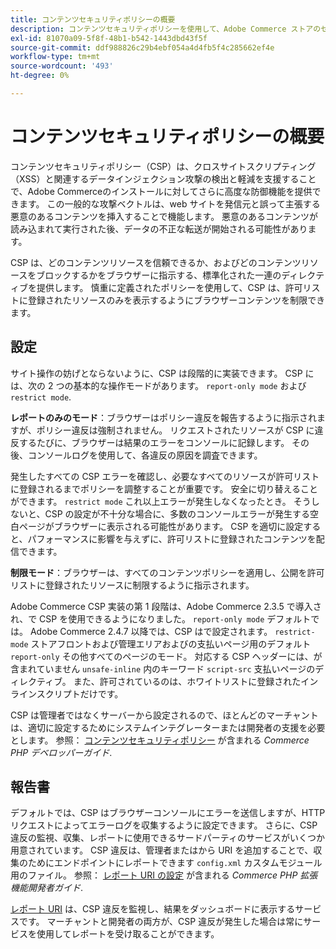 ```yaml
---
title: コンテンツセキュリティポリシーの概要
description: コンテンツセキュリティポリシーを使用して、Adobe Commerce ストアのセキュリティの態勢を改善する方法を説明します。
exl-id: 81070a09-5f8f-48b1-b542-1443dbd43f5f
source-git-commit: ddf988826c29b4ebf054a4d4fb5f4c285662ef4e
workflow-type: tm+mt
source-wordcount: '493'
ht-degree: 0%

---
```


# コンテンツセキュリティポリシーの概要

コンテンツセキュリティポリシー（CSP）は、クロスサイトスクリプティング（XSS）と関連するデータインジェクション攻撃の検出と軽減を支援することで、Adobe Commerceのインストールに対してさらに高度な防御機能を提供できます。 この一般的な攻撃ベクトルは、web サイトを発信元と誤って主張する悪意のあるコンテンツを挿入することで機能します。 悪意のあるコンテンツが読み込まれて実行された後、データの不正な転送が開始される可能性があります。

CSP は、どのコンテンツリソースを信頼できるか、およびどのコンテンツリソースをブロックするかをブラウザーに指示する、標準化された一連のディレクティブを提供します。 慎重に定義されたポリシーを使用して、CSP は、許可リストに登録されたリソースのみを表示するようにブラウザーコンテンツを制限できます。

## 設定

サイト操作の妨げとならないように、CSP は段階的に実装できます。 CSP には、次の 2 つの基本的な操作モードがあります。 `report-only mode` および `restrict mode`.

**レポートのみのモード**：ブラウザーはポリシー違反を報告するように指示されますが、ポリシー違反は強制されません。 リクエストされたリソースが CSP に違反するたびに、ブラウザーは結果のエラーをコンソールに記録します。 その後、コンソールログを使用して、各違反の原因を調査できます。

発生したすべての CSP エラーを確認し、必要なすべてのリソースが許可リストに登録されるまでポリシーを調整することが重要です。 安全に切り替えることができます。 `restrict mode` これ以上エラーが発生しなくなったとき。 そうしないと、CSP の設定が不十分な場合に、多数のコンソールエラーが発生する空白ページがブラウザーに表示される可能性があります。 CSP を適切に設定すると、パフォーマンスに影響を与えずに、許可リストに登録されたコンテンツを配信できます。

**制限モード**：ブラウザーは、すべてのコンテンツポリシーを適用し、公開を許可リストに登録されたリソースに制限するように指示されます。

Adobe Commerce CSP 実装の第 1 段階は、Adobe Commerce 2.3.5 で導入され、で CSP を使用できるようになりました。 `report-only mode` デフォルトでは。  Adobe Commerce 2.4.7 以降では、CSP はで設定されます。 `restrict-mode` ストアフロントおよび管理エリアおよびの支払いページ用のデフォルト `report-only` その他すべてのページのモード。 対応する CSP ヘッダーには、が含まれていません `unsafe-inline` 内のキーワード `script-src` 支払いページのディレクティブ。 また、許可されているのは、ホワイトリストに登録されたインラインスクリプトだけです。

CSP は管理者ではなくサーバーから設定されるので、ほとんどのマーチャントは、適切に設定するためにシステムインテグレーターまたは開発者の支援を必要とします。 参照： [コンテンツセキュリティポリシー](https://developer.adobe.com/commerce/php/development/security/content-security-policies/) が含まれる _Commerce PHP デベロッパーガイド_.


## 報告書

デフォルトでは、CSP はブラウザーコンソールにエラーを送信しますが、HTTP リクエストによってエラーログを収集するように設定できます。 さらに、CSP 違反の監視、収集、レポートに使用できるサードパーティのサービスがいくつか用意されています。 CSP 違反は、管理者またはから URI を追加することで、収集のためにエンドポイントにレポートできます `config.xml` カスタムモジュール用のファイル。  参照： [レポート URI の設定](https://developer.adobe.com/commerce/php/development/security/content-security-policies/#report-uri-configuration) が含まれる _Commerce PHP 拡張機能開発者ガイド_.

[レポート URI](https://report-uri.io/) は、CSP 違反を監視し、結果をダッシュボードに表示するサービスです。 マーチャントと開発者の両方が、CSP 違反が発生した場合は常にサービスを使用してレポートを受け取ることができます。
